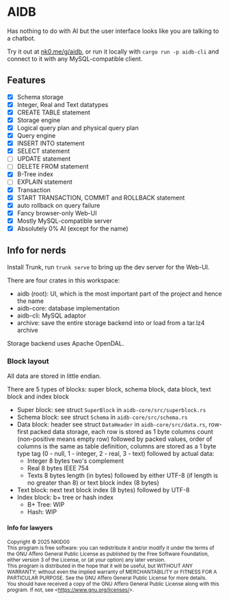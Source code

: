 # AIDB

Has nothing to do with AI but the user interface looks like you are talking to a chatbot.

Try it out at [nk0.me/g/aidb](https://nk0.me/g/aidb), or run it locally with `cargo run -p aidb-cli` and connect to it with any MySQL-compatible client.

## Features

- [x] Schema storage
- [x] Integer, Real and Text datatypes
- [x] CREATE TABLE statement
- [x] Storage engine
- [x] Logical query plan and physical query plan
- [x] Query engine
- [x] INSERT INTO statement
- [x] SELECT statement
- [ ] UPDATE statement
- [ ] DELETE FROM statement
- [x] B-Tree index
- [ ] EXPLAIN statement
- [x] Transaction
- [x] START TRANSACTION, COMMIT and ROLLBACK statement
- [x] auto rollback on query failure
- [x] Fancy browser-only Web-UI
- [x] Mostly MySQL-compatible server
- [x] Absolutely 0% AI (except for the name)

## Info for nerds

Install Trunk, run `trunk serve` to bring up the dev server for the Web-UI.

There are four crates in this workspace:

- aidb (root): UI, which is the most important part of the project and hence the name
- aidb-core: database implementation
- aidb-cli: MySQL adaptor
- archive: save the entire storage backend into or load from a tar.lz4 archive

Storage backend uses Apache OpenDAL.

### Block layout

All data are stored in little endian.

There are 5 types of blocks: super block, schema block, data block, text block and index block

- Super block: see struct `SuperBlock` in `aidb-core/src/superblock.rs`
- Schema block: see struct `Schema` in `aidb-core/src/schema.rs`
- Data block: header see struct `DataHeader` in `aidb-core/src/data.rs`, row-first packed data storage, each row is stored as 1 byte columns count (non-positive means empty row) followed by packed values, order of columns is the same as table definition, columns are stored as a 1 byte type tag (0 - null, 1 - integer, 2 - real, 3 - text) followed by actual data:
  - Integer 8 bytes two's complement
  - Real 8 bytes IEEE 754
  - Texts 8 bytes length (in bytes) followed by either UTF-8 (if length is no greater than 8) or text block index (8 bytes)
- Text block: next text block index (8 bytes) followed by UTF-8
- Index block: b+ tree or hash index
  - B+ Tree: WIP
  - Hash: WIP


#### Info for lawyers

<sup>
Copyright &copy; 2025 NKID00
<br>
This program is free software: you can redistribute it and/or modify it under the terms of the GNU Affero General Public License as published by the Free Software Foundation, either version 3 of the License, or (at your option) any later version.
<br>
This program is distributed in the hope that it will be useful, but WITHOUT ANY WARRANTY; without even the implied warranty of MERCHANTABILITY or FITNESS FOR A PARTICULAR PURPOSE. See the GNU Affero General Public License for more details.
<br>
You should have received a copy of the GNU Affero General Public License along with this program. If not, see &lt;<a href="https://www.gnu.org/licenses/" target="_blank">https://www.gnu.org/licenses/</a>&gt;.
</sup>
